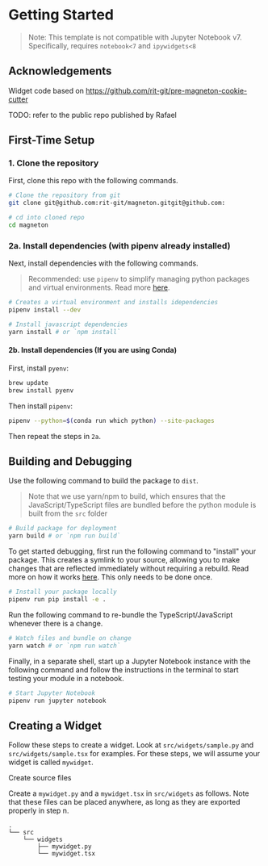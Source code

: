 # Getting Started

> Note: This template is not compatible with Jupyter Notebook v7. Specifically, requires `notebook<7` and `ipywidgets<8`

## Acknowledgements

Widget code based on https://github.com/rit-git/pre-magneton-cookie-cutter

TODO: refer to the public repo published by Rafael

## First-Time Setup

### 1. Clone the repository

First, clone this repo with the following commands.

```sh
# Clone the repository from git
git clone git@github.com:rit-git/magneton.gitgit@github.com:

# cd into cloned repo
cd magneton
```

### 2a. Install dependencies (with pipenv already installed)

Next, install dependencies with the following commands.

> Recommended: use `pipenv` to simplify managing python packages and virtual environments. Read more [here](https://pipenv.pypa.io/en/latest/).

```sh
# Creates a virtual environment and installs idependencies
pipenv install --dev

# Install javascript dependencies
yarn install # or `npm install`
```

#### 2b. Install dependencies (If you are using Conda)

First, install ``pyenv``:
```sh
brew update
brew install pyenv
```

Then install ``pipenv``:
```sh
pipenv --python=$(conda run which python) --site-packages
```

Then repeat the steps in ``2a``.

## Building and Debugging

Use the following command to build the package to `dist`.

> Note that we use yarn/npm to build, which ensures that the JavaScript/TypeScript files are bundled before the python module is built from the `src` folder

```sh
# Build package for deployment
yarn build # or `npm run build`
```

To get started debugging, first run the following command to "install" your package. This creates a symlink to your source, allowing you to make changes that are reflected immediately without requiring a rebuild. Read more on how it works [here](https://pip.pypa.io/en/stable/topics/local-project-installs/#editable-installs). This only needs to be done once.

```sh
# Install your package locally
pipenv run pip install -e .
```

Run the following command to re-bundle the TypeScript/JavaScript whenever there is a change.

```sh
# Watch files and bundle on change
yarn watch # or `npm run watch`
```

Finally, in a separate shell, start up a Jupyter Notebook instance with the following command and follow the instructions in the terminal to start testing your module in a notebook.

```sh
# Start Jupyter Notebook
pipenv run jupyter notebook
```

## Creating a Widget

Follow these steps to create a widget. Look at `src/widgets/sample.py` and `src/widgets/sample.tsx` for examples. For these steps, we will assume your widget is called `mywidget`.

Create source files

Create a `mywidget.py` and a `mywidget.tsx` in `src/widgets` as follows. Note that these files can be placed anywhere, as long as they are exported properly in step n.

```
.
└── src
    └── widgets
        ├── mywidget.py
        └── mywidget.tsx
```
